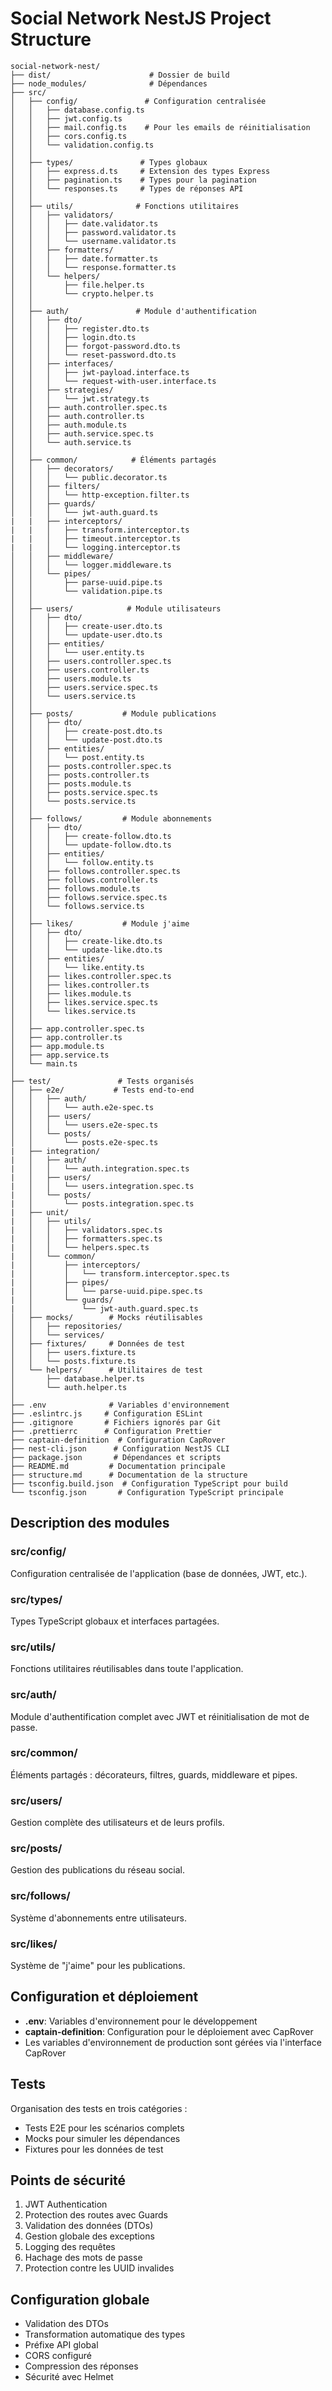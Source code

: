 # Social Network NestJS Project Structure

```
social-network-nest/
├── dist/                      # Dossier de build
├── node_modules/              # Dépendances
├── src/
│   ├── config/               # Configuration centralisée
│   │   ├── database.config.ts
│   │   ├── jwt.config.ts
│   │   ├── mail.config.ts    # Pour les emails de réinitialisation
│   │   ├── cors.config.ts
│   │   └── validation.config.ts
│   │
│   ├── types/               # Types globaux
│   │   ├── express.d.ts     # Extension des types Express
│   │   ├── pagination.ts    # Types pour la pagination
│   │   └── responses.ts     # Types de réponses API
│   │
│   ├── utils/              # Fonctions utilitaires
│   │   ├── validators/
│   │   │   ├── date.validator.ts
│   │   │   ├── password.validator.ts
│   │   │   └── username.validator.ts
│   │   ├── formatters/
│   │   │   ├── date.formatter.ts
│   │   │   └── response.formatter.ts
│   │   └── helpers/
│   │       ├── file.helper.ts
│   │       └── crypto.helper.ts
│   │
│   ├── auth/               # Module d'authentification
│   │   ├── dto/
│   │   │   ├── register.dto.ts
│   │   │   ├── login.dto.ts
│   │   │   ├── forgot-password.dto.ts
│   │   │   └── reset-password.dto.ts
│   │   ├── interfaces/
│   │   │   ├── jwt-payload.interface.ts
│   │   │   └── request-with-user.interface.ts
│   │   ├── strategies/
│   │   │   └── jwt.strategy.ts
│   │   ├── auth.controller.spec.ts
│   │   ├── auth.controller.ts
│   │   ├── auth.module.ts
│   │   ├── auth.service.spec.ts
│   │   └── auth.service.ts
│   │
│   ├── common/            # Éléments partagés
│   │   ├── decorators/
│   │   │   └── public.decorator.ts
│   │   ├── filters/
│   │   │   └── http-exception.filter.ts
│   │   ├── guards/
│   │   │   └── jwt-auth.guard.ts
|   |   ├── interceptors/
|   |   │   ├── transform.interceptor.ts
|   |   │   ├── timeout.interceptor.ts
|   |   │   └── logging.interceptor.ts
│   │   ├── middleware/
│   │   │   └── logger.middleware.ts
│   │   └── pipes/
│   │       ├── parse-uuid.pipe.ts
│   │       └── validation.pipe.ts
│   │
│   ├── users/            # Module utilisateurs
│   │   ├── dto/
│   │   │   ├── create-user.dto.ts
│   │   │   └── update-user.dto.ts
│   │   ├── entities/
│   │   │   └── user.entity.ts
│   │   ├── users.controller.spec.ts
│   │   ├── users.controller.ts
│   │   ├── users.module.ts
│   │   ├── users.service.spec.ts
│   │   └── users.service.ts
│   │
│   ├── posts/           # Module publications
│   │   ├── dto/
│   │   │   ├── create-post.dto.ts
│   │   │   └── update-post.dto.ts
│   │   ├── entities/
│   │   │   └── post.entity.ts
│   │   ├── posts.controller.spec.ts
│   │   ├── posts.controller.ts
│   │   ├── posts.module.ts
│   │   ├── posts.service.spec.ts
│   │   └── posts.service.ts
│   │
│   ├── follows/         # Module abonnements
│   │   ├── dto/
│   │   │   ├── create-follow.dto.ts
│   │   │   └── update-follow.dto.ts
│   │   ├── entities/
│   │   │   └── follow.entity.ts
│   │   ├── follows.controller.spec.ts
│   │   ├── follows.controller.ts
│   │   ├── follows.module.ts
│   │   ├── follows.service.spec.ts
│   │   └── follows.service.ts
│   │
│   ├── likes/           # Module j'aime
│   │   ├── dto/
│   │   │   ├── create-like.dto.ts
│   │   │   └── update-like.dto.ts
│   │   ├── entities/
│   │   │   └── like.entity.ts
│   │   ├── likes.controller.spec.ts
│   │   ├── likes.controller.ts
│   │   ├── likes.module.ts
│   │   ├── likes.service.spec.ts
│   │   └── likes.service.ts
│   │
│   ├── app.controller.spec.ts
│   ├── app.controller.ts
│   ├── app.module.ts
│   ├── app.service.ts
│   └── main.ts
│
├── test/               # Tests organisés
│   ├── e2e/           # Tests end-to-end
│   │   ├── auth/
│   │   │   └── auth.e2e-spec.ts
│   │   ├── users/
│   │   │   └── users.e2e-spec.ts
│   │   └── posts/
│   │       └── posts.e2e-spec.ts
|   ├── integration/
|   │   ├── auth/
|   │   │   └── auth.integration.spec.ts
|   │   ├── users/
|   │   │   └── users.integration.spec.ts
|   │   └── posts/
|   │       └── posts.integration.spec.ts
|   ├── unit/
|   │   ├── utils/
|   │   │   ├── validators.spec.ts
|   │   │   ├── formatters.spec.ts
|   │   │   └── helpers.spec.ts
|   │   └── common/
|   │       ├── interceptors/
|   │       │   └── transform.interceptor.spec.ts
|   │       ├── pipes/
|   │       │   └── parse-uuid.pipe.spec.ts
|   │       └── guards/
|   │           └── jwt-auth.guard.spec.ts
│   ├── mocks/        # Mocks réutilisables
│   │   ├── repositories/
│   │   └── services/
│   ├── fixtures/     # Données de test
│   │   ├── users.fixture.ts
│   │   └── posts.fixture.ts
│   └── helpers/      # Utilitaires de test
│       ├── database.helper.ts
│       └── auth.helper.ts
│
├── .env              # Variables d'environnement
├── .eslintrc.js     # Configuration ESLint
├── .gitignore       # Fichiers ignorés par Git
├── .prettierrc      # Configuration Prettier
├── captain-definition  # Configuration CapRover
├── nest-cli.json      # Configuration NestJS CLI
├── package.json       # Dépendances et scripts
├── README.md         # Documentation principale
├── structure.md      # Documentation de la structure
├── tsconfig.build.json  # Configuration TypeScript pour build
└── tsconfig.json       # Configuration TypeScript principale
```

## Description des modules

### src/config/

Configuration centralisée de l'application (base de données, JWT, etc.).

### src/types/

Types TypeScript globaux et interfaces partagées.

### src/utils/

Fonctions utilitaires réutilisables dans toute l'application.

### src/auth/

Module d'authentification complet avec JWT et réinitialisation de mot de passe.

### src/common/

Éléments partagés : décorateurs, filtres, guards, middleware et pipes.

### src/users/

Gestion complète des utilisateurs et de leurs profils.

### src/posts/

Gestion des publications du réseau social.

### src/follows/

Système d'abonnements entre utilisateurs.

### src/likes/

Système de "j'aime" pour les publications.

## Configuration et déploiement

- **.env**: Variables d'environnement pour le développement
- **captain-definition**: Configuration pour le déploiement avec CapRover
- Les variables d'environnement de production sont gérées via l'interface CapRover

## Tests

Organisation des tests en trois catégories :

- Tests E2E pour les scénarios complets
- Mocks pour simuler les dépendances
- Fixtures pour les données de test

## Points de sécurité

1. JWT Authentication
2. Protection des routes avec Guards
3. Validation des données (DTOs)
4. Gestion globale des exceptions
5. Logging des requêtes
6. Hachage des mots de passe
7. Protection contre les UUID invalides

## Configuration globale

- Validation des DTOs
- Transformation automatique des types
- Préfixe API global
- CORS configuré
- Compression des réponses
- Sécurité avec Helmet
